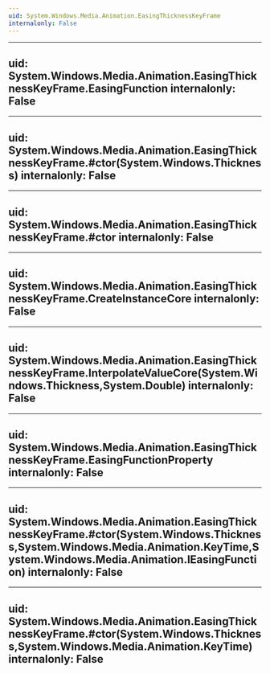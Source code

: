 ```yaml
---
uid: System.Windows.Media.Animation.EasingThicknessKeyFrame
internalonly: False
---
```


---
uid: System.Windows.Media.Animation.EasingThicknessKeyFrame.EasingFunction
internalonly: False
---

---
uid: System.Windows.Media.Animation.EasingThicknessKeyFrame.#ctor(System.Windows.Thickness)
internalonly: False
---

---
uid: System.Windows.Media.Animation.EasingThicknessKeyFrame.#ctor
internalonly: False
---

---
uid: System.Windows.Media.Animation.EasingThicknessKeyFrame.CreateInstanceCore
internalonly: False
---

---
uid: System.Windows.Media.Animation.EasingThicknessKeyFrame.InterpolateValueCore(System.Windows.Thickness,System.Double)
internalonly: False
---

---
uid: System.Windows.Media.Animation.EasingThicknessKeyFrame.EasingFunctionProperty
internalonly: False
---

---
uid: System.Windows.Media.Animation.EasingThicknessKeyFrame.#ctor(System.Windows.Thickness,System.Windows.Media.Animation.KeyTime,System.Windows.Media.Animation.IEasingFunction)
internalonly: False
---

---
uid: System.Windows.Media.Animation.EasingThicknessKeyFrame.#ctor(System.Windows.Thickness,System.Windows.Media.Animation.KeyTime)
internalonly: False
---
